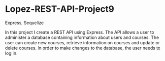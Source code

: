 # Lopez-REST-API-Project9
Express, Sequelize

In this project I create a REST API using Express. The API allows a user to administer a database containing
information about users and courses. The user can create new courses, retrieve information on courses and update
or delete courses. In order to make changes to the database, the user needs to log in.
